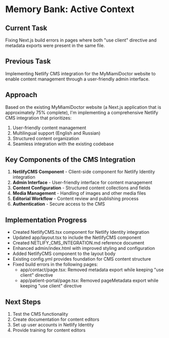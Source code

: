 # Memory Bank: Active Context

## Current Task
Fixing Next.js build errors in pages where both "use client" directive and metadata exports were present in the same file.

## Previous Task
Implementing Netlify CMS integration for the MyMiamiDoctor website to enable content management through a user-friendly admin interface.

## Approach
Based on the existing MyMiamiDoctor website (a Next.js application that is approximately 75% complete), I'm implementing a comprehensive Netlify CMS integration that prioritizes:
1. User-friendly content management
2. Multilingual support (English and Russian)
3. Structured content organization
4. Seamless integration with the existing codebase

## Key Components of the CMS Integration
1. **NetlifyCMS Component** - Client-side component for Netlify Identity integration
2. **Admin Interface** - User-friendly interface for content management
3. **Content Configuration** - Structured content collections and fields
4. **Media Management** - Handling of images and other media files
5. **Editorial Workflow** - Content review and publishing process
6. **Authentication** - Secure access to the CMS

## Implementation Progress
- Created NetlifyCMS.tsx component for Netlify Identity integration
- Updated app/layout.tsx to include the NetlifyCMS component
- Created NETLIFY_CMS_INTEGRATION.md reference document
- Enhanced admin/index.html with improved styling and configuration
- Added NetlifyCMS component to the layout body
- Existing config.yml provides foundation for CMS content structure
- Fixed build errors in the following pages:
  - app/contact/page.tsx: Removed metadata export while keeping "use client" directive
  - app/patient-portal/page.tsx: Removed pageMetadata export while keeping "use client" directive

## Next Steps
1. Test the CMS functionality
2. Create documentation for content editors
3. Set up user accounts in Netlify Identity
4. Provide training for content editors